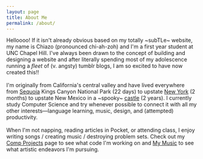 ```yaml
---
layout: page
title: About Me
permalink: /about/
---
```


Helloooo! If it isn't already obvious based on my totally ~subTLe~ website,
    my name is Chiazo (pronounced chi-ah-zoh) and I'm a first year student at UNC
    Chapel Hill. I've always been drawn to the concept of building and designing a
    website and after literally spending most of my adolescence running a <em>fleet</em>
    of (v. angsty) tumblr blogs, I am so excited to have now created this!!<br><br>I'm
    originally from California's central valley and have lived everywhere from <a
    href="https://www.outwardbound.org/course/high-sierra-alpine-backpacking-for-adults/671"
    title="">Sequoia</a> Kings Canyon National Park (22 days) to upstate <a href="https://lajf.org"
    title=""> New York</a> (2 months) to upstate New Mexico in a ~spooky~ <a href="https://uwc-usa.org"
    title="">castle</a> (2 years). I currently study Computer Science and try whenever
    possible to connect it with all my other interests—language learning, music, design,
    and (attempted) productivity.<br><br>When I'm not napping, reading articles in
    Pocket, or attending class, I enjoy writing songs / creating music / destroying
    problem sets. Check out my <a href="/comp-projects" title="">Comp Projects</a>
    page to see what code I'm working on and <a href="/my-music" title="">My Music</a>
    to see what artistic endeavors I'm pursuing.
